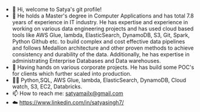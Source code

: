 - 👋 Hi, welcome to Satya's git profile!
- 👀 He holds a Master's degree in Computer Applications and has total 7.8 years of experience in IT industry. He has expertise and experience in working on various data engineering projects and has used cloud based tools like AWS Glue, lambda, ElasticSearch, DynamoDB, S3, Git, Spark, Python Github etc. to build complex and cost effective data pipelines and follows Medallion architecture and other proven methods to achieve consistency and durability of the data. Additionally, he has expertise in administrating Enterprise Databases and Data warehouses.
- 🌱 Having hands on various corporate projects. He has build some POC's for clients which further scaled into production.
- 👨‍💻 Python,SQL, AWS Glue, lambda, ElasticSearch, DynamoDB, Cloud watch, S3, EC2, Databricks.
- 📫 How to reach me: satyamailx@gmail.com
- ☁️ https://www.linkedin.com/in/satyasingh7/
<!---
satyamail/satyamail is a ✨ special ✨ repository because its `README.md` (this file) appears on your GitHub profile.
You can click the Preview link to take a look at your changes.
--->
